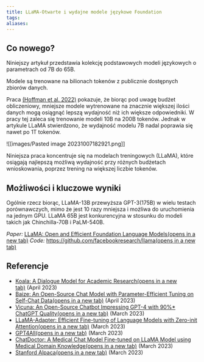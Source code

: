 ```yaml
---
title: LLaMA-Otwarte i wydajne modele językowe Foundation
tags: 
aliases:
---
```

## Co nowego?

Niniejszy artykuł przedstawia kolekcję podstawowych modeli językowych o parametrach od 7B do 65B.

Modele są trenowane na bilionach tokenów z publicznie dostępnych zbiorów danych.

Praca [(Hoffman et al. 2022)](https://arxiv.org/abs/2203.15556) pokazuje, że biorąc pod uwagę budżet obliczeniowy, mniejsze modele wytrenowane na znacznie większej ilości danych mogą osiągnąć lepszą wydajność niż ich większe odpowiedniki. W pracy tej zaleca się trenowanie modeli 10B na 200B tokenów. Jednak w artykule LLaMA stwierdzono, że wydajność modelu 7B nadal poprawia się nawet po 1T tokenów.

![[images/Pasted image 20231007182921.png]]

Niniejsza praca koncentruje się na modelach treningowych (LLaMA), które osiągają najlepszą możliwą wydajność przy różnych budżetach wnioskowania, poprzez trening na większej liczbie tokenów.

## Możliwości i kluczowe wyniki[](https://www.promptingguide.ai/models/llama#capabilities--key-results)

Ogólnie rzecz biorąc, LLaMA-13B przewyższa GPT-3(175B) w wielu testach porównawczych, mimo że jest 10 razy mniejsza i możliwa do uruchomienia na jednym GPU. LLaMA 65B jest konkurencyjna w stosunku do modeli takich jak Chinchilla-70B i PaLM-540B.

_Paper:_ [LLaMA: Open and Efficient Foundation Language Models(opens in a new tab)](https://arxiv.org/abs/2302.13971)
_Code:_ [https://github.com/facebookresearch/llama(opens in a new tab)](https://github.com/facebookresearch/llama)

## Referencje

- [Koala: A Dialogue Model for Academic Research(opens in a new tab)](https://bair.berkeley.edu/blog/2023/04/03/koala/) (April 2023)
- [Baize: An Open-Source Chat Model with Parameter-Efficient Tuning on Self-Chat Data(opens in a new tab)](https://arxiv.org/abs/2304.01196) (April 2023)
- [Vicuna: An Open-Source Chatbot Impressing GPT-4 with 90%* ChatGPT Quality(opens in a new tab)](https://vicuna.lmsys.org/) (March 2023)
- [LLaMA-Adapter: Efficient Fine-tuning of Language Models with Zero-init Attention(opens in a new tab)](https://arxiv.org/abs/2303.16199) (March 2023)
- [GPT4All(opens in a new tab)](https://github.com/nomic-ai/gpt4all) (March 2023)
- [ChatDoctor: A Medical Chat Model Fine-tuned on LLaMA Model using Medical Domain Knowledge(opens in a new tab)](https://arxiv.org/abs/2303.14070) (March 2023)
- [Stanford Alpaca(opens in a new tab)](https://github.com/tatsu-lab/stanford_alpaca) (March 2023)